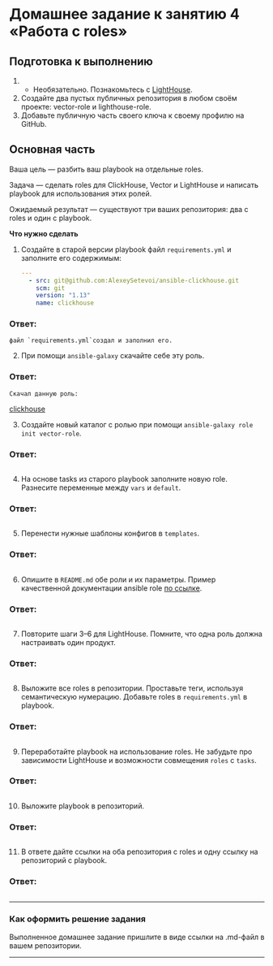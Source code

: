 # Домашнее задание к занятию 4 «Работа с roles»

## Подготовка к выполнению

1. * Необязательно. Познакомьтесь с [LightHouse](https://youtu.be/ymlrNlaHzIY?t=929).
2. Создайте два пустых публичных репозитория в любом своём проекте: vector-role и lighthouse-role.
3. Добавьте публичную часть своего ключа к своему профилю на GitHub.

## Основная часть

Ваша цель — разбить ваш playbook на отдельные roles. 

Задача — сделать roles для ClickHouse, Vector и LightHouse и написать playbook для использования этих ролей. 

Ожидаемый результат — существуют три ваших репозитория: два с roles и один с playbook.

**Что нужно сделать**

1. Создайте в старой версии playbook файл `requirements.yml` и заполните его содержимым:

   ```yaml
   ---
     - src: git@github.com:AlexeySetevoi/ansible-clickhouse.git
       scm: git
       version: "1.13"
       name: clickhouse 
   ```

### Ответ:
```
файл `requirements.yml`создал и заполнил его.
```


2. При помощи `ansible-galaxy` скачайте себе эту роль.

### Ответ:
```
Скачал данную роль:     
```
[clickhouse](https://github.com/michail-77/mnt-homeworks/tree/MNT-video/Lesson_role/roles/clickhouse)

3. Создайте новый каталог с ролью при помощи `ansible-galaxy role init vector-role`.

### Ответ:
```

```

4. На основе tasks из старого playbook заполните новую role. Разнесите переменные между `vars` и `default`. 

### Ответ:
```

```

5. Перенести нужные шаблоны конфигов в `templates`.

### Ответ:
```

```

6. Опишите в `README.md` обе роли и их параметры. Пример качественной документации ansible role [по ссылке](https://github.com/cloudalchemy/ansible-prometheus).

### Ответ:
```

```

7. Повторите шаги 3–6 для LightHouse. Помните, что одна роль должна настраивать один продукт.

### Ответ:
```

```

8. Выложите все roles в репозитории. Проставьте теги, используя семантическую нумерацию. Добавьте roles в `requirements.yml` в playbook.

### Ответ:
```

```

9. Переработайте playbook на использование roles. Не забудьте про зависимости LightHouse и возможности совмещения `roles` с `tasks`.
### Ответ:
```

```

10. Выложите playbook в репозиторий.

### Ответ:
```

```

11. В ответе дайте ссылки на оба репозитория с roles и одну ссылку на репозиторий с playbook.

### Ответ:
```

```

---

### Как оформить решение задания

Выполненное домашнее задание пришлите в виде ссылки на .md-файл в вашем репозитории.

---


